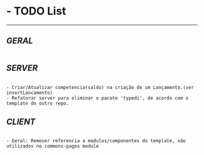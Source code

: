 # - TODO List
---
## *GERAL*
```
```
## *SERVER*
```

- Criar/Atualizar competencia(saldo) na criação de um Lançamento.(ver insertLancamento)
- Refatorar server para eliminar o pacote 'typedi', de acordo com o template do outro repo.

```
## *CLIENT*
```

- Geral: Remover referencia a modulos/componentes do template, não utilizados no commons-pages module
```
